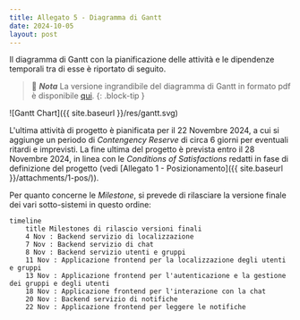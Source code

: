 ```yaml
---
title: Allegato 5 - Diagramma di Gantt
date: 2024-10-05
layout: post
---
```


Il diagramma di Gantt con la pianificazione delle attività e le dipendenze temporali tra di esse è riportato di seguito.

> 📂 **_Nota_**
> La versione ingrandibile del diagramma di Gantt in formato pdf è disponibile [qui](https://raw.githubusercontent.com/position-pal/PM-report/refs/heads/main/res/gantt-colored.pdf).
{: .block-tip }

![Gantt Chart]({{ site.baseurl }}/res/gantt.svg)

L'ultima attività di progetto è pianificata per il 22 Novembre 2024, a cui si aggiunge un periodo di _Contengency Reserve_ di circa 6 giorni per eventuali ritardi e imprevisti.
La fine ultima del progetto è prevista entro il 28 Novembre 2024, in linea con le _Conditions of Satisfactions_ redatti in fase di definizione del progetto (vedi [Allegato 1 - Posizionamento]({{ site.baseurl }}/attachments/1-pos/)).

Per quanto concerne le _Milestone_, si prevede di rilasciare la versione finale dei vari sotto-sistemi in questo ordine:

```mermaid
timeline
    title Milestones di rilascio versioni finali
    4 Nov : Backend servizio di localizzazione
    7 Nov : Backend servizio di chat
    8 Nov : Backend servizio utenti e gruppi
    11 Nov : Applicazione frontend per la localizzazione degli utenti e gruppi
    13 Nov : Applicazione frontend per l'autenticazione e la gestione dei gruppi e degli utenti
    18 Nov : Applicazione frontend per l'interazione con la chat
    20 Nov : Backend servizio di notifiche
    22 Nov : Applicazione frontend per leggere le notifiche
```
